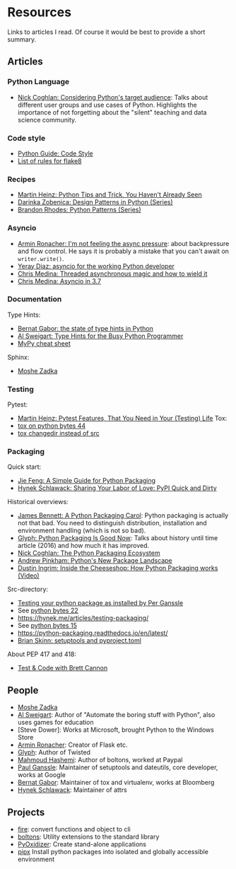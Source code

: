 # Resources

Links to articles I read. Of course it would be best to provide a short summary.

## Articles

### Python Language

- [Nick Coghlan: Considering Python's target audience](
  http://www.curiousefficiency.org/posts/2017/10/considering-pythons-target-audience.html):
  Talks about different user groups and use cases of Python. Highlights the
  importance of not forgetting about the "silent" teaching and data science
  community.

### Code style

- [Python Guide: Code Style](https://docs.python-guide.org/writing/style/)
- [List of rules for flake8](https://lintlyci.github.io/Flake8Rules/)


### Recipes

- [Martin Heinz: Python Tips and Trick, You Haven't Already Seen](
  https://martinheinz.dev/blog/1)
- [Darinka Zobenica: Design Patterns in Python (Series)](
  https://stackabuse.com/design-patterns-in-python/)
- [Brandon Rhodes: Python Patterns (Series)](https://python-patterns.guide/)


### Asyncio

- [Armin Ronacher: I'm not feeling the async pressure](
  https://lucumr.pocoo.org/2020/1/1/async-pressure/):
  about backpressure and flow control. He says it is probably a mistake that
  you can't await on `writer.write()`.
- [Yeray Diaz: asyncio for the working Python developer](https://hackernoon.com/asyncio-for-the-working-python-developer-5c468e6e2e8e#.ft56qol06)
- [Chris Medina: Threaded asynchronous magic and how to wield it](
  https://hackernoon.com/threaded-asynchronous-magic-and-how-to-wield-it-bba9ed602c32#.8qk30tq31)
- [Chris Medina: Asyncio in 3.7](https://tryexceptpass.org/article/asyncio-in-37/)


### Documentation

Type Hints:
- [Bernat Gabor: the state of type hints in Python](
  https://www.bernat.tech/the-state-of-type-hints-in-python/)
- [Al Sweigart: Type Hints for the Busy Python Programmer](https://inventwithpython.com/blog/2019/11/24/type-hints-for-busy-python-programmers/)
- [MyPy cheat sheet](https://mypy.readthedocs.io/en/latest/cheat_sheet_py3.html)

Sphinx:
- [Moshe Zadka](https://opensource.com/article/19/11/document-python-sphinx)

### Testing

Pytest:
- [Martin Heinz: Pytest Features, That You Need in Your (Testing) Life](
  https://martinheinz.dev/blog/7)
Tox:
- [tox on python bytes 44](https://pythonbytes.fm/episodes/show/44/pip-install-malicious-code)
- [tox changedir instead of src](https://pythonbytes.fm/episodes/show/138/will-pyoxidizer-weld-shut-one-of-python-s-major-gaps)

### Packaging

Quick start:
- [Jie Feng: A Simple Guide for Python Packaging](
  https://medium.com/small-things-about-python/lets-talk-about-python-packaging-6d84b81f1bb5#.b9ww4h4xt)
- [Hynek Schlawack: Sharing Your Labor of Love: PyPI Quick and Dirty](
  https://hynek.me/articles/sharing-your-labor-of-love-pypi-quick-and-dirty/)

Historical overviews:
- [James Bennett: A Python Packaging Carol](
  https://www.b-list.org/weblog/2020/jan/05/packaging/):
  Python packaging is actually not that bad. You need to distinguish
  distribution, installation and environment handling (which is not so bad).
- [Glyph: Python Packaging Is Good Now](
  https://glyph.twistedmatrix.com/2016/08/python-packaging.html):
  Talks about history until time article (2016) and how much it has improved.
- [Nick Coghlan: The Python Packaging Ecosystem](
  http://www.curiousefficiency.org/posts/2016/09/python-packaging-ecosystem.html)
- [Andrew Pinkham: Python's New Package Landscape](
  http://andrewsforge.com/article/python-new-package-landscape/)
- [Dustin Ingrim: Inside the Cheeseshop: How Python Packaging works (Video)](
  https://www.youtube.com/watch?time_continue=1&v=AQsZsgJ30AE&feature=emb_logo)

Src-directory:
- [Testing your python package as installed by Per Ganssle](https://blog.ganssle.io/articles/2019/08/test-as-installed.html)
- See [python bytes 22](https://pythonbytes.fm/episodes/show/22/pythonpath-considered-harmful)
- https://hynek.me/articles/testing-packaging/
- See [python bytes 15](https://pythonbytes.fm/episodes/show/15/digging-into-python-packaging)
- https://python-packaging.readthedocs.io/en/latest/
- [Brian Skinn: setuptools and pyproject.toml](https://bskinn.github.io/My-How-Why-Pyproject-Src/)

About PEP 417 and 418:
- [Test & Code with Brett Cannon](https://testandcode.com/52)


## People

- [Moshe Zadka](https://opensource.com/article/19/11/document-python-sphinx)
- [Al Sweigart](https://alsweigart.com/): Author of "Automate the boring stuff
  with Python", also uses games for education
- [Steve Dower]: Works at Microsoft, brought Python to the Windows Store
- [Armin Ronacher](https://lucumr.pocoo.org/about/): Creator of Flask etc.
- [Glyph](https://glyph.twistedmatrix.com/): Author of Twisted
- [Mahmoud Hashemi](https://github.com/mahmoud): Author of boltons, worked at
  Paypal
- [Paul Ganssle](https://blog.ganssle.io/): Maintainer of setuptools and
  dateutils, core developer, works at Google
- [Bernat Gabor](https://www.bernat.tech/): Maintainer of tox and virtualenv,
  works at Bloomberg
- [Hynek Schlawack](https://hynek.me/): Maintainer of attrs



## Projects

- [fire](https://github.com/google/python-fire): convert functions and object
  to cli
- [boltons](https://github.com/mahmoud/boltons): Utility extensions to the
  standard library
- [PyOxidizer](https://pyoxidizer.readthedocs.io/en/latest/index.html):
  Create stand-alone applications
- [pipx]() Install python packages into isolated and globally accessible
  environment


